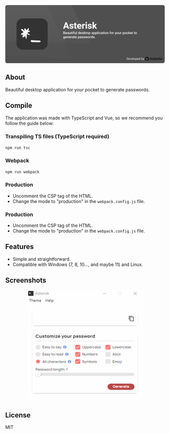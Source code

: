 ![Representative banner of the application](/resources/asterisk_banner.png)

## About

<p align="justify">
  Beautiful desktop application for your pocket to generate passwords.
</p>

## Compile

The application was made with TypeScript and Vue, so we recommend you follow the guide below:

### Transpiling TS files (TypeScript required)

`npm run tsc`

### Webpack

`npm run webpack`

### Production

- Uncomment the CSP tag of the HTML.
- Change the mode to "production" in the `webpack.config.js` file.

### Production

- Uncomment the CSP tag of the HTML.
- Change the mode to "production" in the `webpack.config.js` file.

## Features

- Simple and straightforward.
- Compatible with Windows (7, 8, 10..., and maybe 11) and Linux.

## Screenshots

<p align="center">
  <img src="/resources/asterisk.gif"  alt="Gif showing how the application works" width="365" height="350">
</p>

## License

MIT
